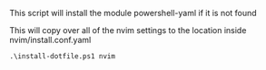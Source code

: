 This script will install the module powershell-yaml if it is not found

This will copy over all of the nvim settings to the
location inside nvim/install.conf.yaml

```
.\install-dotfile.ps1 nvim
```


